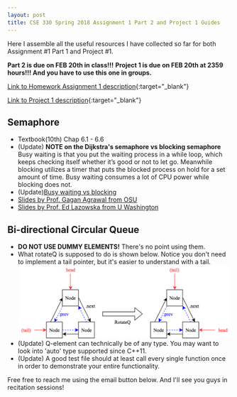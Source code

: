 ```yaml
---
layout: post
title: CSE 330 Spring 2018 Assignment 1 Part 2 and Project 1 Guides
---
```

Here I assemble all the useful resources I have collected so far for both Assignment #1 Part 1 and Project #1.

**Part 2 is due on FEB 20th in class!!!**
**Project 1 is due on FEB 20th at 2359 hours!!! And you have to use this one in groups.**

[Link to Homework Assignment 1 description](http://cactus.eas.asu.edu/partha/Teaching/330.2018/Projects-2018/HW-1-2018.htm){:target="_blank"} 

[Link to Project 1 description](http://cactus.eas.asu.edu/partha/Teaching/330.2018/Projects-2018/HW-1-2018.htm){:target="_blank"} 

Semaphore
---
* Textbook(10th) Chap 6.1 - 6.6 
* (Update) **NOTE on the Dijkstra's semaphore vs blocking semaphore** Busy waiting is that you put the waiting process in a while loop, which keeps checking itself whether it’s good or not to let go. Meanwhile blocking utilizes a timer that puts the blocked process on hold for a set amount of time. Busy waiting consumes a lot of CPU power while blocking does not.
* (Update)[Busy waiting vs blocking](https://stackoverflow.com/questions/26541119/whats-different-between-the-blocked-and-busy-waiting)
* [Slides by Prof. Gagan Agrawal from OSU](http://web.cse.ohio-state.edu/~agrawal.28/760/Slides/jan12.pdf)
* [Slides by Prof. Ed Lazowska from U Washington](https://courses.cs.washington.edu/courses/cse451/10au/lectures/8-sema_mon.pdf)

Bi-directional Circular Queue
---
* **DO NOT USE DUMMY ELEMENTS!** There's no point using them.
* What rotateQ is supposed to do is shown below. Notice you don't need to implement a tail pointer, but it's easier to understand with a tail.
![rotateq](../images/rotateq.png "rotateq")
* (Update) Q-element can technically be of any type. You may want to look into 'auto' type supported since C++11. 
* (Update) A good test file should at least call every single function once in order to demonstrate your entire functionality.


Free free to reach me using the email button below. And I'll see you guys in recitation sessions!






